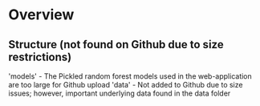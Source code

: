 # Overview

## Structure (not found on Github due to size restrictions)

'models' - The Pickled random forest models used in the web-application are too large for Github upload
'data' - Not added to Github due to size issues; however, important underlying data found in the data folder
